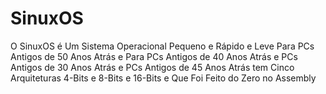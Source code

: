 # SinuxOS
O SinuxOS é Um Sistema Operacional Pequeno e Rápido e Leve Para PCs Antigos de 50 Anos Atrás e Para PCs Antigos de 40 Anos Atrás e PCs Antigos de 30 Anos Atrás e PCs Antigos de 45 Anos Atrás tem Cinco Arquiteturas 4-Bits e 8-Bits e 16-Bits e Que Foi Feito do Zero no Assembly

